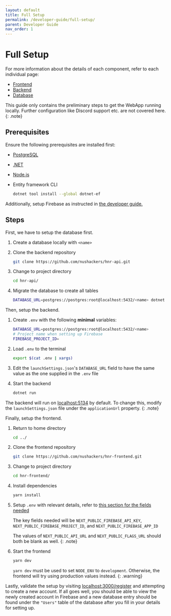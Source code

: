 ```yaml
---
layout: default
title: Full Setup
permalink: /developer-guide/full-setup/
parent: Developer Guide
nav_order: 1
---
```


# Full Setup

For more information about the details of each component, refer to each individual page:

- [Frontend](/developer-guide/frontend)
- [Backend](/developer-guide/backend)
- [Database](/developer-guide/database)

This guide only contains the preliminary steps to get the WebApp running locally. Further configuration like Discord support etc. are not covered here.
{: .note}

## Prerequisites

Ensure the following prerequisites are installed first:

- [PostgreSQL](https://www.postgresql.org/download/)

- [.NET](https://dotnet.microsoft.com/en-us/download)

- [Node.js](https://nodejs.org/en/download)

- Entity framework CLI

    ```bash
    dotnet tool install --global dotnet-ef
    ```

Additionally, setup Firebase as instructed in [the developer guide.](/developer-guide)

## Steps

First, we have to setup the database first.

1. Create a database locally with `<name>`
2. Clone the backend repository

    ```bash
    git clone https://github.com/nushackers/hnr-api.git
    ```

3. Change to project directory

    ```bash
    cd hnr-api/
    ```

4. Migrate the database to create all tables

    ```bash
    DATABASE_URL=postgres://postgres:root@localhost:5432/<name> dotnet ef database update
    ```

Then, setup the backend.

1. Create `.env` with the following **minimal** variables:

    ```bash
    DATABASE_URL=postgres://postgres:root@localhost:5432/<name>
    # Project name when setting up Firebase
    FIREBASE_PROJECT_ID=
    ```

2. Load `.env` to the terminal

    ```bash
    export $(cat .env | xargs)
    ```

3. Edit the `launchSettings.json`'s `DATABASE_URL` field to have the same value as the one supplied in the `.env` file

4. Start the backend

    ```bash
    dotnet run
    ```

The backend will run on [localhost:5134](localhost:5134) by default. To change this, modify the `launchSettings.json` file under the `applicationUrl` property.
{: .note}

Finally, setup the frontend.

1. Return to home directory

    ```bash
    cd ../
    ```

2. Clone the frontend repository

    ```bash
    git clone https://github.com/nushackers/hnr-frontend.git
    ```

3. Change to project directory

    ```bash
    cd hnr-frontend/
    ```

4. Install dependencies

    ```bash
    yarn install
    ```

5. Setup `.env` with relevant details, refer to [this section for the fields needed](/developer-guide/frontend#environment-variables)

    The key fields needed will be `NEXT_PUBLIC_FIREBASE_API_KEY`, `NEXT_PUBLIC_FIREBASE_PROJECT_ID`, and `NEXT_PUBLIC_FIREBASE_APP_ID`

    The values of `NEXT_PUBLIC_API_URL` and `NEXT_PUBLIC_FLAGS_URL` should both be blank as well.
    {: .note}

6. Start the frontend

    ```bash
    yarn dev
    ```

    `yarn dev` must be used to set `NODE_ENV` to `development`. Otherwise, the frontend will try using production values instead.
    {: .warning}

Lastly, validate the setup by visiting [localhost:3000/register](localhost:3000/register) and attempting to create a new account. If all goes well, you should be able to view the newly created account in Firebase and a new database entry should be found under the `"Users"` table of the database after you fill in your details for setting up.